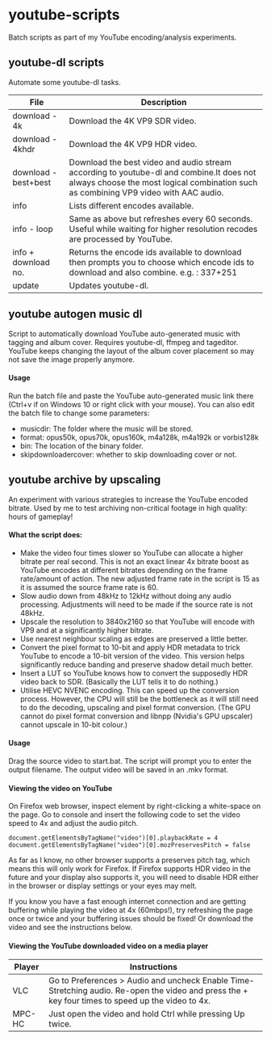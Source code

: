 # youtube-scripts
Batch scripts as part of my YouTube encoding/analysis experiments.

## youtube-dl scripts
Automate some youtube-dl tasks.

| File                  | Description|
|-----------------------|-|
| download - 4k         | Download the 4K VP9 SDR video. |
| download - 4khdr      | Download the 4K VP9 HDR video. |
| download - best+best  | Download the best video and audio stream according to youtube-dl and  combine.It does not always choose the most logical combination such as combining VP9 video with AAC audio. |
| info                  | Lists different encodes available. |
| info - loop           | Same as above but refreshes every 60 seconds. Useful while waiting for higher resolution recodes are processed by YouTube. |
| info + download no. | Returns the encode ids available to download then prompts you to choose which encode ids to download and also combine. e.g. : 337+251 |
| update | Updates youtube-dl. |

## youtube autogen music dl
Script to automatically download YouTube auto-generated music with tagging and album cover.
Requires youtube-dl, ffmpeg and tageditor.
YouTube keeps changing the layout of the album cover placement so may not save the image properly anymore.

#### Usage
Run the batch file and paste the YouTube auto-generated music link there (Ctrl+v if on Windows 10 or right click with your mouse).
You can also edit the batch file to change some parameters:
* musicdir: The folder where the music will be stored.
* format: opus50k, opus70k, opus160k, m4a128k, m4a192k or vorbis128k
* bin: The location of the binary folder.
* skipdownloadercover: whether to skip downloading cover or not.

## youtube archive by upscaling
An experiment with various strategies to increase the YouTube encoded bitrate. Used by me to test archiving non-critical footage in high quality: hours of gameplay!
#### What the script does:
* Make the video four times slower so YouTube can allocate a higher bitrate per real second. This is not an exact linear 4x bitrate boost as YouTube encodes at different bitrates depending on the frame rate/amount of action. The new adjusted frame rate in the script is 15 as it is assumed the source frame rate is 60.
 * Slow audio down from 48kHz to 12kHz without doing any audio processing. Adjustments will need to be made if the source rate is not 48kHz.
* Upscale the resolution to 3840x2160 so that YouTube will encode with VP9 and at a significantly higher bitrate. 
* Use nearest neighbour scaling as edges are preserved a little better.
* Convert the pixel format to 10-bit and apply HDR metadata to trick YouTube to encode a 10-bit version of the video. This version helps significantly reduce banding and preserve shadow detail much better.
* Insert a LUT so YouTube knows how to convert the supposedly HDR video back to SDR. (Basically the LUT tells it to do nothing.)
* Utilise HEVC NVENC encoding. This can speed up the conversion process. However, the CPU will still be the bottleneck as it will still need to do the decoding, upscaling and pixel format conversion. (The GPU cannot do pixel format conversion and libnpp (Nvidia's GPU upscaler) cannot upscale in 10-bit colour.)

#### Usage
Drag the source video to start.bat. The script will prompt you to enter the output filename. The output video will be saved in an .mkv format.

#### Viewing the video on YouTube
On Firefox web browser, inspect element by right-clicking a white-space on the page. Go to console and insert the following code to set the video speed to 4x and adjust the audio pitch. 

	document.getElementsByTagName("video")[0].playbackRate = 4
	document.getElementsByTagName("video")[0].mozPreservesPitch = false

As far as I know, no other browser supports a preserves pitch tag, which means this will only work for Firefox. If Firefox supports HDR video in the future and your display also supports it, you will need to disable HDR either in the browser or display settings or your eyes may melt.

If you know you have a fast enough internet connection and are getting buffering while playing the video at 4x (60mbps!), try refreshing the page once or twice and your buffering issues should be fixed! Or download the video and see the instructions below. 

#### Viewing the YouTube downloaded video on a media player
| Player | Instructions|
|-|-|
| VLC | Go to Preferences > Audio and uncheck Enable Time-Stretching audio. Re-open the video and press the + key four times to speed up the video to 4x. |
| MPC-HC | Just open the video and hold Ctrl while pressing Up twice.|
